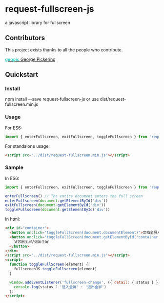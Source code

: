 # request-fullscreen-js

a javascript library for fullscreen

## Contributors

This project exists thanks to all the people who contribute.

<div style="margin-bottom: 10px;">
  <a href="/geopic">
                <strong style="color: #40c9c6;">geopic</strong>
                <span class="text-gray">George Pickering</span>
  </a>
</div>

## Quickstart

### Install

npm install --save request-fullscreen-js or use dist/request-fullscreen.min.js

### Usage

For ES6:

```javascript
import { enterFullscreen, exitFullscreen, toggleFullscreen } from 'request-fullscreen-js'
```

For standalone usage:

```html
<script src="../dist/request-fullscreen.min.js"></script>
```

### Sample

In ES6:

```javascript
import { enterFullscreen, exitFullscreen, toggleFullscreen } from 'request-fullscreen-js'

enterFullscreen() // The entire document enters the full screen
enterFullscreen(document.getElementById('div'))
exitFullscreen(document.getElementById('div'))
toggleFullscreen(document.getElementById('div'))
```

In html:

```html
<div id="container">
  <button onclick="toggleFullScreen(document.documentElement)">文档全屏/退出全屏</button>
  <button onclick="toggleFullScreen(document.getElementById('container'))" style="margin-top: 20px">
    父容器全屏/退出全屏
  </button>
</div>
<script src="../dist/request-fullscreen.min.js"></script>
<script>
  function toggleFullScreen(element) {
    fullscreenJS.toggleFullscreen(element)
  }

  window.addEventListener('fullscreen-change', ({ detail: { status } }) => {
    console.log(status ? '进入全屏' : '退出全屏')
  })
</script>
```

